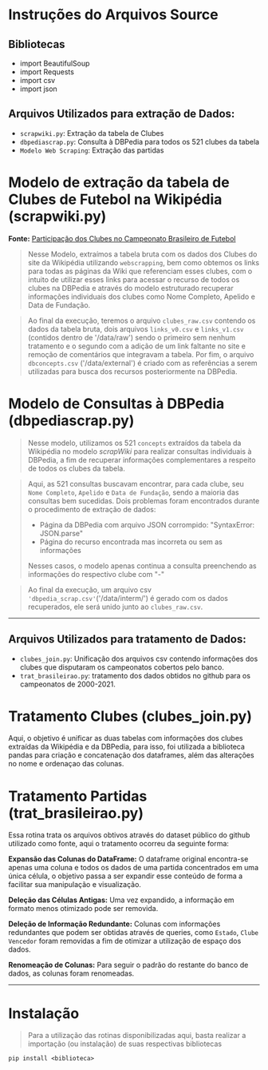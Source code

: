 # Instruções do Arquivos Source

## Bibliotecas
* import BeautifulSoup
* import Requests
* import csv
* import json


## Arquivos Utilizados para extração de Dados:
* `scrapwiki.py`: Extração da tabela de Clubes
* `dbpediascrap.py`:  Consulta à DBPedia para todos os 521 clubes da tabela
* `Modelo Web Scraping`: Extração das partidas


# Modelo de extração da tabela de Clubes de Futebol na Wikipédia (scrapwiki.py)

**Fonte:** [Participação dos Clubes no Campeonato Brasileiro de Futebol](https://pt.wikipedia.org/wiki/Participa%C3%A7%C3%B5es_dos_clubes_no_Campeonato_Brasileiro_de_Futebol)

> Nesse Modelo, extraímos a tabela bruta com os dados dos Clubes do site da Wikipédia utilizando `webscrapping`, bem como obtemos os links para todas as páginas da Wiki que referenciam esses clubes, com o intuito de utilizar esses links para acessar o recurso de todos os clubes na DBPedia e através do modelo estruturado recuperar informações individuais dos clubes como Nome Completo, Apelido e Data de Fundação.

> Ao final da execução, teremos o arquivo `clubes_raw.csv` contendo os dados da tabela bruta, dois arquivos `links_v0.csv` e `links_v1.csv` (contidos dentro de '/data/raw') sendo o primeiro sem nenhum tratamento e o segundo com a adição de um link faltante no site e remoção de comentários que integravam a tabela. Por fim, o arquivo `dbconcepts.csv` ('/data/external') é criado com as referências a serem utilizadas para busca dos recursos posteriormente na DBPedia.

# Modelo de Consultas à DBPedia (dbpediascrap.py)

> Nesse modelo, utilizamos os 521 `concepts` extraídos da tabela da Wikipédia no modelo _scrapWiki_ para realizar consultas individuais à DBPedia, a fim de recuperar informações complementares a respeito de todos os clubes da tabela.

> Aqui, as 521 consultas buscavam encontrar, para cada clube, seu `Nome Completo`, `Apelido` e `Data de Fundação`, sendo a maioria das consultas bem sucedidas. Dois problemas foram encontrados durante o procedimento de extração de dados:
> * Página da DBPedia com arquivo JSON corrompido: "SyntaxError: JSON.parse"
> * Página do recurso encontrada mas incorreta ou sem as informações
> 
> Nesses casos, o modelo apenas continua a consulta preenchendo as informações do respectivo clube com "-"

> Ao final da execução, um arquivo csv `'dbpedia_scrap.csv'`('/data/interm/') é gerado com os dados recuperados, ele será unido junto ao `clubes_raw.csv`.

***

## Arquivos Utilizados para tratamento de Dados:
* `clubes_join.py`: Unificação dos arquivos csv contendo informações dos clubes que disputaram os campeonatos cobertos pelo banco.
* `trat_brasileirao.py`: tratamento dos dados obtidos no github para os campeonatos de 2000-2021.

# Tratamento Clubes (clubes_join.py)
Aqui, o objetivo é unificar as duas tabelas com informações dos clubes extraídas da Wikipédia e da DBPedia, para isso, foi utilizada a biblioteca pandas para criação e concatenação dos dataframes, além das alterações no nome e ordenaçao das colunas.

# Tratamento Partidas (trat_brasileirao.py)
Essa rotina trata os arquivos obtivos através do dataset público do github utilizado como fonte, aqui o tratamento ocorreu da seguinte forma:

**Expansão das Colunas do DataFrame:** O dataframe original encontra-se apenas uma coluna e todos os dados de uma partida concentrados em uma única célula, o objetivo passa a ser expandir esse conteúdo de forma a facilitar sua manipulação e visualização.

**Deleção das Células Antigas:** Uma vez expandido, a informação em formato menos otimizado pode ser removida.

**Deleção de Informação Redundante:** Colunas com informações redundantes que podem ser obtidas através de queries, como `Estado`, `Clube Vencedor` foram removidas a fim de otimizar a utilização de espaço dos dados.

**Renomeação de Colunas:** Para seguir o padrão do restante do banco de dados, as colunas foram renomeadas.

***
# Instalação
> Para a utilização das rotinas disponibilizadas aqui, basta realizar a importação (ou instalação) de suas respectivas bibliotecas
~~~
pip install <biblioteca>
~~~
